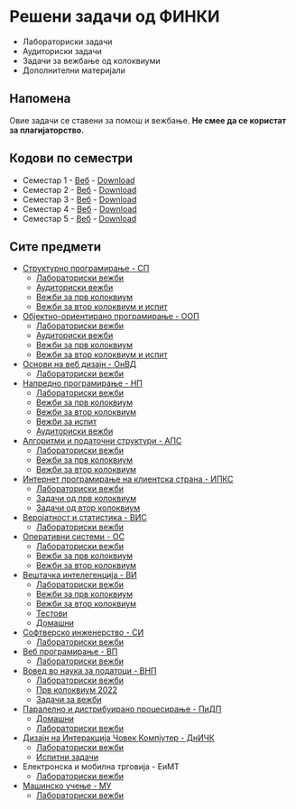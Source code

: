 # Решени задачи од ФИНКИ
- Лабораториски задачи
- Аудиториски задачи
- Задачи за вежбање од колоквиуми
- Дополнителни материјали

## Напомена
Овие задачи се ставени за помош и вежбање. <b>Не смее да се користат за плагијаторство.</b>

## Кодови по семестри
- Семестар 1 - [Веб](https://github.com/dani2221/FINKI/tree/semesters/semestar1) - [Download](https://github.com/dani2221/FINKI/releases/tag/semesters)
- Семестар 2 - [Веб](https://github.com/dani2221/FINKI/tree/semesters/semestar2) - [Download](https://github.com/dani2221/FINKI/releases/tag/semesters2)
- Семестар 3 - [Веб](https://github.com/dani2221/FINKI/tree/semesters/semestar3) - [Download](https://github.com/dani2221/FINKI/releases/tag/semesters3)
- Семестар 4 - [Веб](https://github.com/dani2221/FINKI/tree/semesters/semestar4) - [Download](https://github.com/dani2221/FINKI/releases/tag/semesters4)
- Семестар 5 - [Веб](https://github.com/dani2221/FINKI/tree/semesters/semestar5) - [Download](https://github.com/dani2221/FINKI/releases/tag/semesters5)

## Сите предмети
- [Структурно програмирање - СП](https://github.com/dani2221/FINKI/tree/master/Strukturno)
  - [Лабораториски вежби](https://github.com/dani2221/FINKI/tree/master/Strukturno/Lab)
  - [Аудиториски вежби](https://github.com/dani2221/FINKI/tree/master/Strukturno/Auditoriski_vezbi)
  - [Вежби за прв колоквиум](https://github.com/dani2221/FINKI/tree/master/Strukturno/Vezbi_za_I_kolokvium)
  - [Вежби за втор колоквиум и испит](https://github.com/dani2221/FINKI/tree/master/Strukturno/Vezbi_za_II_kolokvium)
- [Објектно-ориентирано програмирање - ООП](https://github.com/dani2221/FINKI/tree/master/Objektno)
  - [Лабораториски вежби](https://github.com/dani2221/FINKI/tree/master/Objektno/Lab)
  - [Аудиториски вежби](https://github.com/dani2221/FINKI/tree/master/Objektno/Auditoriski_vezbi)
  - [Вежби за прв колоквиум](https://github.com/dani2221/FINKI/tree/master/Objektno/Vezbi_za_I_kolokvium)
  - [Вежби за втор колоквиум и испит](https://github.com/dani2221/FINKI/tree/master/Objektno/Vezbi_za_II_kolokvium)
- [Основи на веб дизајн - ОнВД](https://github.com/dani2221/FINKI/tree/master/OsnoviVebDizajn)
  - [Лабораториски вежби](https://github.com/dani2221/FINKI/tree/master/OsnoviVebDizajn/Lab)
- [Напредно програмирање - НП](https://github.com/dani2221/FINKI/tree/master/napredno)
  - [Лабораториски вежби](https://github.com/dani2221/FINKI/tree/master/napredno/2021/Lab)
  - [Вежби за прв колоквиум](https://github.com/dani2221/FINKI/tree/master/napredno/2021/Vezbi_I_kolokvium)
  - [Вежби за втор колоквиум](https://github.com/dani2221/FINKI/tree/master/napredno/2021/Vezbi_II_kolokvium)
  - [Вежби за испит](https://github.com/dani2221/FINKI/tree/master/napredno/2021/Ispitni_zadaci)
  - [Аудиториски вежби](https://github.com/dani2221/FINKI/tree/master/napredno/2021/Auditoriski)
- [Алгоритми и податочни структури - АПС](https://github.com/dani2221/FINKI/tree/master/AlgoritmiPodatocniStrukturi)
  - [Лабораториски вежби](https://github.com/dani2221/FINKI/tree/master/AlgoritmiPodatocniStrukturi/2021/Lab)
  - [Вежби за прв колоквиум](https://github.com/dani2221/FINKI/tree/master/AlgoritmiPodatocniStrukturi/2021/Zadaci_za_I_kolokvium)
  - [Вежби за втор колоквиум](https://github.com/dani2221/FINKI/tree/master/AlgoritmiPodatocniStrukturi/2021/Zadaci_za_II_kolokvium)
- [Интернет програмирање на клиентска страна - ИПКС](https://github.com/dani2221/FINKI/tree/master/InternetProgramiranje/)
  - [Лабораториски вежби](https://github.com/dani2221/FINKI/tree/master/InternetProgramiranje/Lab)
  - [Задачи од прв колоквиум](https://github.com/dani2221/FINKI/tree/master/InternetProgramiranje/Zadaci_za_I_kolokvium)
  - [Задачи од втор колоквиум](https://github.com/dani2221/FINKI/tree/master/InternetProgramiranje/Zadaci_za_II_kolokvium)
- [Веројатност и статистика - ВИС](https://github.com/dani2221/FINKI/tree/master/VerojatnostIStatistika/)
  - [Лабораториски вежби](https://github.com/dani2221/FINKI/tree/master/VerojatnostIStatistika/Lab)
- [Оперативни системи - ОС](https://github.com/dani2221/FINKI/tree/master/OperativniSistemi/)
  - [Лабораториски вежби](https://github.com/dani2221/FINKI/tree/master/OperativniSistemi/2022/Lab)
  - [Вежби за прв колоквиум](https://github.com/dani2221/FINKI/tree/master/OperativniSistemi/2022/Vezbi_za_I_kolokvium)
  - [Вежби за втор колоквиум](https://github.com/dani2221/FINKI/tree/master/OperativniSistemi/2022/Vezbi_za_II_kolokvium)
- [Вештачка интелегенција - ВИ](https://github.com/dani2221/FINKI/tree/master/VestackaIntelegencija/)
  - [Лабораториски вежби](https://github.com/dani2221/FINKI/tree/master/VestackaIntelegencija/Lab)
  - [Вежби за прв колоквиум](https://github.com/dani2221/FINKI/tree/master/VestackaIntelegencija/Vezbi_za_I_kol)
  - [Вежби за втор колоквиум](https://github.com/dani2221/FINKI/tree/master/VestackaIntelegencija/Vezbi_za_II_kol)
  - [Тестови](https://github.com/dani2221/FINKI/tree/master/VestackaIntelegencija/Testovi)
  - [Домашни](https://github.com/dani2221/FINKI/tree/master/VestackaIntelegencija/Domasni)
- [Софтверско инженерство - СИ](https://github.com/dani2221/FINKI/tree/master/SoftverskoInzhenerstvo/)
  - [Лабораториски вежби](https://github.com/dani2221/FINKI/tree/master/SoftverskoInzhenerstvo/Lab)
- [Веб програмирање - ВП](https://github.com/dani2221/FINKI/tree/master/VebProgramiranje/)
  - [Лабораториски вежби](https://github.com/dani2221/FINKI/tree/master/VebProgramiranje/Lab)
- [Вовед во наука за податоци - ВНП](https://github.com/dani2221/FINKI/tree/master/VovedNaukaPodatoci/)
  - [Лабораториски вежби](https://github.com/dani2221/FINKI/tree/master/VovedNaukaPodatoci/Lab)
  - [Прв колоквиум 2022](https://github.com/dani2221/FINKI/tree/master/VovedNaukaPodatoci/I_Kol_2022)
  - [Задачи за вежби](https://github.com/dani2221/FINKI/tree/master/VovedNaukaPodatoci/Zadaci_za_vezbi)
- [Паралелно и дистрибуирано процесирање - ПиДП](https://github.com/dani2221/FINKI/tree/master/ParalelnoDistribuiranoProcesiranje/)
  - [Домашни](https://github.com/dani2221/FINKI/tree/master/ParalelnoDistribuiranoProcesiranje/Domasni)
  - [Лабораториски вежби](https://github.com/dani2221/FINKI/tree/master/ParalelnoDistribuiranoProcesiranje/Lab)
- [Дизајн на Интеракција Човек Компјутер - ДнИЧК](https://github.com/dani2221/FINKI/tree/master/DizajnInterakcijaCovekKompjuter/)
  - [Лабораториски вежби](https://github.com/dani2221/FINKI/tree/master/DizajnInterakcijaCovekKompjuter/Lab)
  - [Испитни задачи](https://github.com/dani2221/FINKI/tree/master/DizajnInterakcijaCovekKompjuter/Ispitni)
- Електронска и мобилна трговија - ЕиМТ
  - [Лабораториски вежби](https://github.com/dani2221/emt-lab)
- [Машинско учење - МУ](https://github.com/dani2221/FINKI/tree/master/MashinskoUchenje/)
  - [Лабораториски вежби](https://github.com/dani2221/FINKI/tree/master/MashinskoUchenje/Lab)



